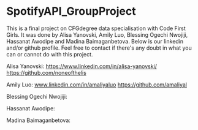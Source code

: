 # SpotifyAPI_GroupProject

This is a final project on CFGdegree data specialisation with Code First Girls. It was done by Alisa Yanovski, Amily Luo, Blessing Ogechi Nwojiji, Hassanat Awodipe and Madina Baimaganbetova. Below is our linkedin and/or github profile. Feel free to contact if there's any doubt in what you can or cannot do with this project.

Alisa Yanovski: https://www.linkedin.com/in/alisa-yanovski/ https://github.com/noneofthelis

Amily Luo: www.linkedin.com/in/amaliyaluo https://github.com/amaliyal

Blessing Ogechi Nwojiji:

Hassanat Awodipe:

Madina Baimaganbetova:
